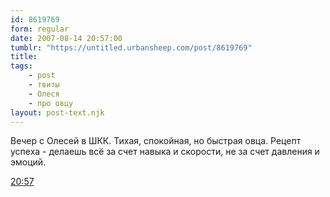 ```yaml
---
id: 8619769
form: regular
date: 2007-08-14 20:57:00
tumblr: "https://untitled.urbansheep.com/post/8619769"
title:
tags:
    - post
    - твиты
    - Олеся
    - про овцу
layout: post-text.njk
---
```


<p>Вечер с Олесей в ШКК. Тихая, спокойная, но быстрая овца. Рецепт успеха - делаешь всё за счет навыка и скорости, не за счет давления и эмоций.</p>

<p><a href="http://twitter.com/urbansheep/statuses/205852162">20:57</a></p>

